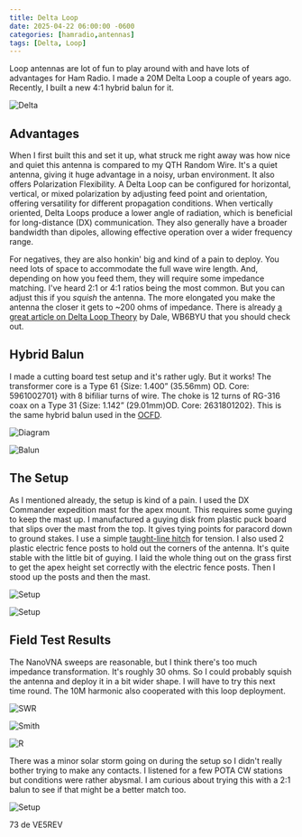 ```yaml
---
title: Delta Loop
date: 2025-04-22 06:00:00 -0600
categories: [hamradio,antennas]
tags: [Delta, Loop]
---
```


Loop antennas are lot of fun to play around with and have lots of advantages for Ham Radio. I made a 20M Delta Loop a couple of years ago. Recently, I built a new 4:1 hybrid balun for it.

![Delta](./assets/DeltaLoop/DeltaLoop.webp)

## Advantages

When I first built this and set it up, what struck me right away was how nice and quiet this antenna is compared to my QTH Random Wire. It's a quiet antenna, giving it huge advantage in a noisy, urban environment. It also offers Polarization Flexibility. A Delta Loop can be configured for horizontal, vertical, or mixed polarization by adjusting feed point and orientation, offering versatility for different propagation conditions. When vertically oriented, Delta Loops produce a lower angle of radiation, which is beneficial for long-distance (DX) communication. They also generally have a broader bandwidth than dipoles, allowing effective operation over a wider frequency range.

For negatives, they are also honkin' big and kind of a pain to deploy. You need lots of space to accommodate the full wave wire length. And, depending on how you feed them, they will require some impedance matching. I've heard 2:1 or 4:1 ratios being the most common. But you can adjust this if you *squish* the antenna. The more elongated you make the antenna the closer it gets to ~200 ohms of impedance. There is already [a great article on Delta Loop Theory](https://practicalantennas.com/theory/loop/full-wave/) by Dale, WB6BYU that you should check out.

## Hybrid Balun

I made a cutting board test setup and it's rather ugly. But it works! The transformer core is a Type 61 {Size: 1.400” (35.56mm) OD. Core: 5961002701} with 8 bifiliar turns of wire. The choke is 12 turns of RG-316 coax on a Type 31 {Size: 1.142” (29.01mm)OD. Core: 2631801202}. This is the same hybrid balun used in the [OCFD](https://jrschultz.github.io/VE5REV/posts/ROCFD-Consolidated/). 

![Diagram](./assets/ROCFDCon/ROCFD2-Diagram.webp)

![Balun](./assets/DeltaLoop/DeltaLoop-Balun.webp)

## The Setup

As I mentioned already, the setup is kind of a pain. I used the DX Commander expedition mast for the apex mount. This requires some guying to keep the mast up. I manufactured a guying disk from plastic puck board that slips over the mast from the top. It gives tying points for paracord down to ground stakes. I use a simple [taught-line hitch](https://youtu.be/69wcDwD6gNU?si=a84ReL61fiqjMfko) for tension. I also used 2 plastic electric fence posts to hold out the corners of the antenna. It's quite stable with the little bit of guying. I laid the whole thing out on the grass first to get the apex height set correctly with the electric fence posts. Then I stood up the posts and then the mast. 

![Setup](./assets/DeltaLoop/DeltaLoop01.webp)

![Setup](./assets/DeltaLoop/DeltaLoop02.webp)

## Field Test Results

The NanoVNA sweeps are reasonable, but I think there's too much impedance transformation. It's roughly 30 ohms. So I could probably squish the antenna and deploy it in a bit wider shape. I will have to try this next time round. The 10M harmonic also cooperated with this loop deployment.

![SWR](./assets/DeltaLoop/DELTA-SWR.webp)

![Smith](./assets/DeltaLoop/DELTA-SMITH.webp)

![R](./assets/DeltaLoop/DELTA-R.webp)

There was a minor solar storm going on during the setup so I didn't really bother trying to make any contacts. I listened for a few POTA CW stations but conditions were rather abysmal. I am curious about trying this with a 2:1 balun to see if that might be a better match too. 

![Setup](./assets/DeltaLoop/DeltaLoop03.webp)

73 de VE5REV




